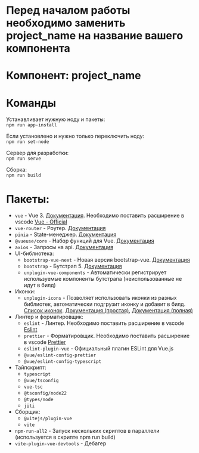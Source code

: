 # Перед началом работы необходимо заменить project_name на название вашего компонента

# Компонент: project_name  

# Команды

Устанавливает нужную ноду и пакеты:  
`npm run app-install`

Если установлено и нужно только переключить ноду:  
`npm run set-node`

Сервер для разработки:  
`npm run serve`  

Сборка:  
`npm run build`

# Пакеты:
- `vue` - Vue 3. [Документация](https://vuejs.org/). Необходимо поставить расширение в vscode [Vue - Official](https://marketplace.visualstudio.com/items?itemName=Vue.volar)
- `vue-router` - Роутер. [Документация](https://router.vuejs.org/guide/)
- `pinia` - State-менеджер. [Документация](https://pinia.vuejs.org/)
- `@vueuse/core` - Набор функций для Vue. [Документация](https://vueuse.org/guide/)
- `axios` - Запросы на api. [Документация](https://axios-http.com/docs/intro)
- UI-библиотека:
    - `bootstrap-vue-next` - Новая версия bootstrap-vue. [Документация](https://bootstrap-vue-next.github.io/bootstrap-vue-next/)
    - `bootstrap` - Бутстрап 5. [Документация](https://getbootstrap.com/)
    - `unplugin-vue-components` - Автоматически регистрирует используемые компоненты бутстрапа (неиспользованные не идут в билд)
- Иконки:
    - `unplugin-icons` - Позволяет использовать иконки из разных библиотек, автоматически подгрузит иконку и добавит в билд. [Список иконок](https://icon-sets.iconify.design). [Документация (простая)](https://bootstrap-vue-next.github.io/bootstrap-vue-next/docs/icons.html), [Документация (полная)](https://iconify.design/docs/)
- Линтер и форматировщик:
    - `eslint` - Линтер. Необходимо поставить расширение в vscode [Eslint](https://marketplace.visualstudio.com/items?itemName=dbaeumer.vscode-eslint)
    - `prettier` - Форматировщик. Необходимо поставить расширение в vscode [Prettier](https://marketplace.visualstudio.com/items?itemName=esbenp.prettier-vscode)
    - `eslint-plugin-vue` - Официальный плагин ESLint для Vue.js
    - `@vue/eslint-config-prettier`
    - `@vue/eslint-config-typescript`
- Тайпскрипт:
    - `typescript`
    - `@vue/tsconfig`
    - `vue-tsc`
    - `@tsconfig/node22`
    - `@types/node`
    - `jiti`
- Сборщик:
    - `@vitejs/plugin-vue`
    - `vite`
- `npm-run-all2` - Запуск нескольких скриптов в параллели (используется в скрипте npm run build)
- `vite-plugin-vue-devtools` - Дебагер